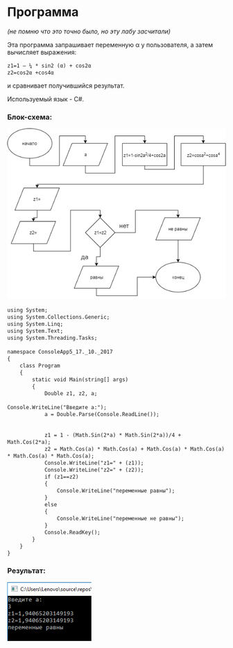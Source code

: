 # Программа 
*(не помню что это точно было, но эту лабу засчитали)*


Эта программа запрашивает переменную α у пользователя, а затем вычисляет выражения:

    z1=1 – ¼ * sin2 (α) + cos2α
    z2=cos2α +cos4α
и сравнивает получившийся результат.

Используемый язык - C#.

### Блок-схема:
![Блок-схема](pic/1.png)


    using System;
    using System.Collections.Generic;
    using System.Linq;
    using System.Text;
    using System.Threading.Tasks;

    namespace ConsoleApp5_17._10._2017
    {
        class Program
        {
            static void Main(string[] args)
            {
                Double z1, z2, a;
            
    Console.WriteLine("Введите a:");
                a = Double.Parse(Console.ReadLine());
        
            
                z1 = 1 - (Math.Sin(2*a) * Math.Sin(2*a))/4 + Math.Cos(2*a);
                z2 = Math.Cos(a) * Math.Cos(a) + Math.Cos(a) * Math.Cos(a) * Math.Cos(a) * Math.Cos(a);
                Console.WriteLine("z1=" + (z1));
                Console.WriteLine("z2=" + (z2));
                if (z1==z2)
                {
                    Console.WriteLine("переменные равны");
                }
                else
                {
                    Console.WriteLine("переменные не равны");
                }
                Console.ReadKey();
            }
        }
    }



### Результат:

![result](pic/1.2.png)